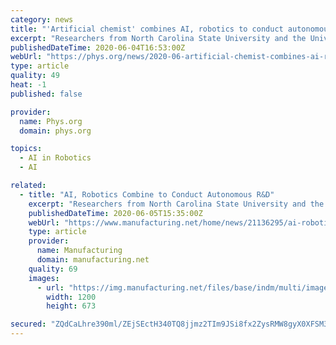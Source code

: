```yaml
---
category: news
title: "'Artificial chemist' combines AI, robotics to conduct autonomous R&D"
excerpt: "Researchers from North Carolina State University and the University at Buffalo have developed a technology called \"Artificial Chemist,\" which incorporates artificial intelligence (AI) and an automated system for performing chemical reactions to accelerate R&D and manufacturing of commercially desirable materials."
publishedDateTime: 2020-06-04T16:53:00Z
webUrl: "https://phys.org/news/2020-06-artificial-chemist-combines-ai-robotics.html"
type: article
quality: 49
heat: -1
published: false

provider:
  name: Phys.org
  domain: phys.org

topics:
  - AI in Robotics
  - AI

related:
  - title: "AI, Robotics Combine to Conduct Autonomous R&D"
    excerpt: "Researchers from North Carolina State University and the University at Buffalo have developed a technology called \"Artificial Chemist,\" which incorporates artificial intelligence (AI) and an automated system for performing chemical reactions to accelerate R&D and manufacturing of commercially desirable materials."
    publishedDateTime: 2020-06-05T15:35:00Z
    webUrl: "https://www.manufacturing.net/home/news/21136295/ai-robotics-combine-to-conduct-autonomous-rd"
    type: article
    provider:
      name: Manufacturing
      domain: manufacturing.net
    quality: 69
    images:
      - url: "https://img.manufacturing.net/files/base/indm/multi/image/2020/06/16x9/233820_web.5eda5eeeb8ced.png?auto=format&fit=max&w=1200"
        width: 1200
        height: 673

secured: "ZQdCaLhre390ml/ZEjSEctH340TQ8jjmz2TIm9JSi8fx2ZysRMW8gyX0XFSM3KY59tyahQ7bV4tXp2hXH2pqq8aJuOaDJL2yLOjTaIw2aaHy1OK9uSobBmw2B6MhFznMM/8Ge6eFvldaD/JIJvpb6ln4aO9cxmnMiGzO1ExSvDzVyHlMZe6JRePj/fyXtGqplEt2ZntZfzQJU7+9YnVeEotQV+O+W1hv6Obo364ZSV3JLeHdbwoJ/5ZRKyheiojUitXa/gV165EXu9rDoZu7n0o1hlVWIZQnD8ueduJtuqKaUgROfSeI2wemrkm/1vEedZtCHnDQuw4YawEUGYvgnzuu5UoHYIQveeRI6Q201iyCVkJXl6IyngTGgq8gH3e0YzW2Brb1IQMSB2DwHMMH0Z6tJ5/d4P9qXXqQyzlMW5Tw9RFLngVC9u5s76WmysJMRtfbG0If5+wt3rf+vNbV69tJKD9CTtVQ8gWto9cWoTs=;22TMz8OcEw7mDvOulVAh3A=="
---
```


